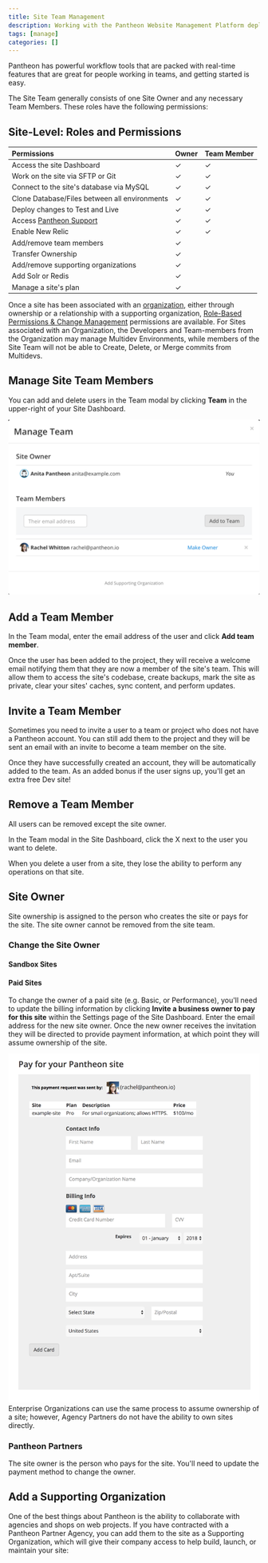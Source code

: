 ```yaml
---
title: Site Team Management
description: Working with the Pantheon Website Management Platform deployment tools in a team driven environment.
tags: [manage]
categories: []
---
```

Pantheon has powerful workflow tools that are packed with real-time features that are great for people working in teams, and getting started is easy.

The Site Team generally consists of one Site Owner and any necessary Team Members. These roles have the following permissions:
## Site-Level: Roles and Permissions

| **Permissions**                                   | **Owner** | **Team Member** |
|:------------------------------------------------- |:--------- |:--------------- |
| Access the site Dashboard                         | ✓         | ✓               |
| Work on the site via SFTP or Git                  | ✓         | ✓               |
| Connect to the site's database via MySQL          | ✓         | ✓               |
| Clone Database/Files between all environments     | ✓         | ✓               |
| Deploy changes to Test and Live                   | ✓         | ✓               |
| Access [Pantheon Support](/docs/support/) | ✓         | ✓               |
| Enable New Relic                                  | ✓         | ✓               |
| Add/remove team members                           | ✓         |                 |
| Transfer Ownership                                | ✓         |                 |
| Add/remove supporting organizations               | ✓         |                 |
| Add Solr or Redis                                 | ✓         |                 |
| Manage a site's plan                              | ✓         |                 |

Once a site has been associated with an [organization](/docs/organizations/), either through ownership or a relationship with a supporting organization, [Role-Based Permissions & Change Management](/docs/change-management) permissions are available.
<Alert title="Note" type="info">
For Sites associated with an Organization, the Developers and Team-members from the Organization may manage Multidev Environments, while members of the Site Team will not be able to Create, Delete, or Merge commits from Multidevs.
</Alert>

## Manage Site Team Members
You can add and delete users in the Team modal by clicking **Team** in the upper-right of your Site Dashboard.

![Team Management Window](../docs/assets/images/dashboard/team-modal.png)
## Add a Team Member

In the Team modal, enter the email address of the user and click **Add team member**.

Once the user has been added to the project, they will receive a welcome email notifying them that they are now a member of the site's team. This will allow them to access the site's codebase, create backups, mark the site as private, clear your sites' caches, sync content, and perform updates.

## Invite a Team Member

Sometimes you need to invite a user to a team or project who does not have a Pantheon account. You can still add them to the project and they will be sent an email with an invite to become a team member on the site.

Once they have successfully created an account, they will be automatically added to the team. As an added bonus if the user signs up, you'll get an extra free Dev site!

## Remove a Team Member

<Alert title="Note" type="info">
All users can be removed except the site owner.
</Alert>

In the Team modal in the Site Dashboard, click the X next to the user you want to delete.

When you delete a user from a site, they lose the ability to perform any operations on that site.

## Site Owner
Site ownership is assigned to the person who creates the site or pays for the site. The site owner cannot be removed from the site team.

### Change the Site Owner

#### Sandbox Sites
<Partial file="transfer-ownership-billing-steps.md" />

#### Paid Sites
To change the owner of a paid site (e.g. Basic, or Performance), you'll need to update the billing information by clicking **Invite a business owner to pay for this site** within the Settings page of the Site Dashboard. Enter the email address for the new site owner. Once the new owner receives the invitation they will be directed to provide payment information, at which point they will assume ownership of the site.

![Invite a business owner to pay for this site](../docs/assets/images/dashboard/payment-form-invite.png)<br />
Enterprise Organizations can use the same process to assume ownership of a site;  however, Agency Partners do not have the ability to own sites directly.

### Pantheon Partners
The site owner is the person who pays for the site. You'll need to update the payment method to change the owner.

## Add a Supporting Organization

One of the best things about Pantheon is the ability to collaborate with agencies and shops on web projects. If you have contracted with a Pantheon Partner Agency, you can add them to the site as a Supporting Organization, which will give their company access to help build, launch, or maintain your site:

<Partial file="add-supporting-org.md" />
